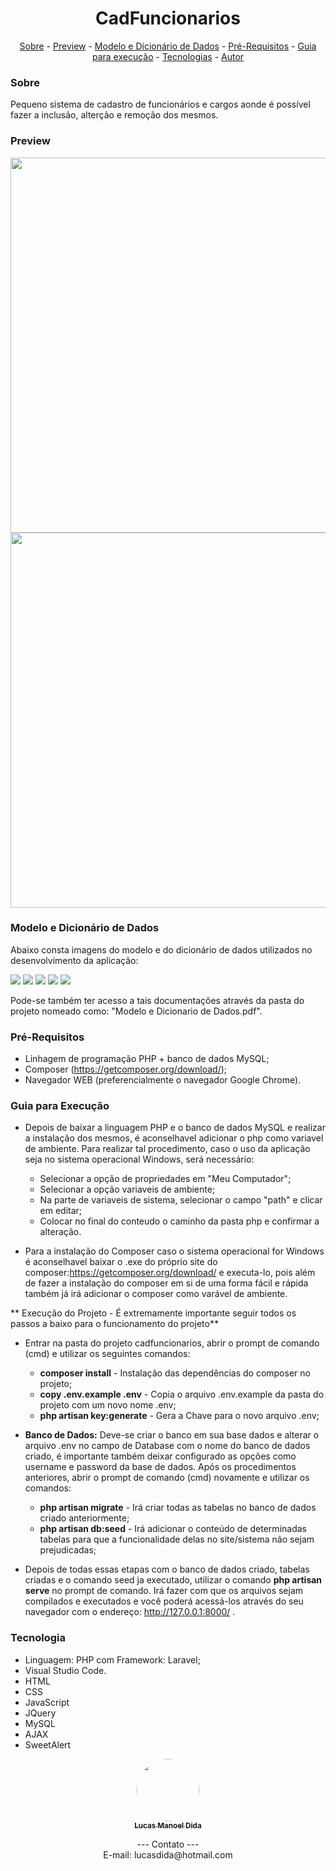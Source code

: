 <h1 align="center">
     CadFuncionarios
</h1>

<p align="center">
    <a href="#sobre">Sobre</a> - 
    <a href="#preview">Preview</a> -
    <a href="#modelo-e-dicionário-de-dados">Modelo e Dicionário de Dados</a> - 
    <a href="#pré-requisitos">Pré-Requisitos</a> - 
    <a href="#guia-para-execução">Guia para execução</a> - 
    <a href="#tecnologias">Tecnologias</a> - 
    <a href="#autor">Autor</a>
</p>

### Sobre
Pequeno sistema de cadastro de funcionários e cargos aonde é possível fazer a inclusão, alterção e remoção dos mesmos. 

### Preview
<img src="/public/imagens/screenshots/01.png" width="600">
<img src="/public/imagens/screenshots/02.png" width="600">

### Modelo e Dicionário de Dados
Abaixo consta imagens do modelo e do dicionário de dados utilizados no desenvolvimento da aplicação:

<img src="/public/imagens/dm-dados/01.png">
<img src="/public/imagens/dm-dados/02.png">
<img src="/public/imagens/dm-dados/03.png">
<img src="/public/imagens/dm-dados/04.png">
<img src="/public/imagens/dm-dados/05.png">

Pode-se também ter acesso a tais documentações através da pasta do projeto nomeado como: "Modelo e Dicionario de Dados.pdf".

### Pré-Requisitos
- Linhagem de programação PHP + banco de dados MySQL;
- Composer (https://getcomposer.org/download/);
- Navegador WEB (preferencialmente o navegador Google Chrome).

### Guia para Execução
- Depois de baixar a linguagem PHP e o banco de dados MySQL e realizar a instalação dos mesmos, é aconselhavel adicionar o php como variavel de ambiente. Para realizar tal procedimento, caso o uso da aplicação seja no sistema operacional Windows, será necessário:
    - Selecionar a opção de propriedades em "Meu Computador";
    - Selecionar a opção variaveis de ambiente;
    - Na parte de variaveis de sistema, selecionar o campo "path" e clicar em editar;
    - Colocar no final do conteudo o caminho da pasta php e confirmar a alteração.

- Para a instalação do Composer caso o sistema operacional for Windows é aconselhavel baixar o .exe do próprio site do composer:https://getcomposer.org/download/ e executa-lo, pois além de fazer a instalação do composer em si de uma forma fácil e rápida também já irá adicionar o composer como varável de ambiente.

** Execução do Projeto - É extremamente importante seguir todos os passos a baixo para o funcionamento do projeto**

- Entrar na pasta do projeto cadfuncionarios, abrir o prompt de comando (cmd) e utilizar os seguintes comandos:
    - **composer install** - Instalação das dependências do composer no projeto;
    - **copy .env.example .env** - Copia o arquivo .env.example da pasta do projeto com um novo nome .env;
    - **php artisan key:generate** - Gera a Chave para o novo arquivo .env;
    
- **Banco de Dados:** Deve-se criar o banco em sua base dados e alterar o arquivo .env no campo de Database com o nome do banco de dados criado, é importante também deixar configurado as opções como username e password da base de dados. Após os procedimentos anteriores, abrir o prompt de comando (cmd) novamente e utilizar os comandos:
    - **php artisan migrate** - Irá criar todas as tabelas no banco de dados criado anteriormente;
    - **php artisan db:seed** - Irá adicionar o conteúdo de determinadas tabelas para que a funcionalidade delas no site/sistema não sejam prejudicadas;
    
- Depois de todas essas etapas com o banco de dados criado, tabelas criadas e o comando seed ja executado, utilizar o comando **php artisan serve** no prompt de comando. Irá fazer com que os arquivos sejam compilados e executados e você poderá acessá-los através do seu navegador com o endereço: http://127.0.0.1:8000/ .

### Tecnologia
- Linguagem: PHP com Framework: Laravel;
- Visual Studio Code.
- HTML
- CSS
- JavaScript
- JQuery
- MySQL
- AJAX
- SweetAlert

<p align="center">
    <a href="https://github.com/lucasdida">
        <img style="border-radius: 50%" src="https://avatars.githubusercontent.com/u/52303950?s=460&u=18929e0813677708a8105a4b77209e4986ad8d0b&v=4" width="100px">
        <br>
        <sub>
            <b>
                Lucas Manoel Dida
            </b>
        </sub>
    </a>
    <a href="https://github.com/lucasdida" title="Lucas Dida Projects"></a>
    <br>
</p>
<p align="center">
    --- Contato ---
    <br>
    E-mail: lucasdida@hotmail.com 
</p>
 
